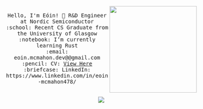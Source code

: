 <p align="center">
  <img align='right' src="https://media.giphy.com/media/M9gbBd9nbDrOTu1Mqx/giphy.gif" width="230">
  <br>
  <samp>
    Hello, I'm Eóin! 👋
    R&D Engineer at Nordic Semiconductor<br>
    :school: Recent CS Graduate from the University of Glasgow<br>
    :notebook: I’m currently learning Rust <br>
    :email:	eoin.mcmahon.dev@@gmail.com <br>
    :pencil: CV: <a href="https://github.com/Eoin-McMahon/Eoin-McMahon/blob/master/Eoin_McMahon_s_CV-2.pdf">View Here</a> <br>
    :briefcase: LinkedIn: https://www.linkedin.com/in/eoin-mcmahon478/ <br><br><br>
</samp>
  <img align='center' src="https://github-readme-stats.vercel.app/api?username=Eoin-McMahon">

</p>




